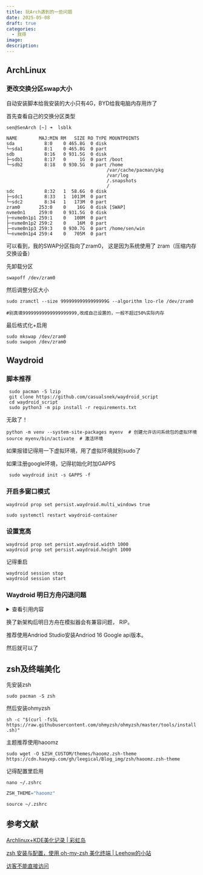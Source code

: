 ```yaml
---
title: 玩Arch遇到的一些问题
date: 2025-05-08
draft: true
categories:
  - 我得
image: 
description:
---
```

## ArchLinux

### 更改交换分区swap大小

自动安装脚本给我安装的大小只有4G，BYD给我电脑内存用炸了

首先查看自己的交换分区类型 

```shell
sen@SenArch [~] ➜  lsblk                                                                                                  [1:33:03]  
NAME        MAJ:MIN RM   SIZE RO TYPE MOUNTPOINTS  
sda           8:0    0 465.8G  0 disk    
└─sda1        8:1    0 465.8G  0 part    
sdb           8:16   0 931.5G  0 disk    
├─sdb1        8:17   0     1G  0 part /boot  
└─sdb2        8:18   0 930.5G  0 part /home  
                                     /var/cache/pacman/pkg  
                                     /var/log  
                                     /.snapshots  
                                     /  
sdc           8:32   1  58.6G  0 disk    
├─sdc1        8:33   1  1013M  0 part    
└─sdc2        8:34   1   173M  0 part    
zram0       253:0    0    16G  0 disk [SWAP]  
nvme0n1     259:0    0 931.5G  0 disk    
├─nvme0n1p1 259:1    0   100M  0 part    
├─nvme0n1p2 259:2    0    16M  0 part    
├─nvme0n1p3 259:3    0 930.7G  0 part /home/sen/win  
└─nvme0n1p4 259:4    0   705M  0 part    
```

可以看到，我的SWAP分区指向了zram0，
这是因为系统使用了 zram（压缩内存交换设备）

先卸载分区

```shell
swapoff /dev/zram0
```

然后调整分区大小

```shell
sudo zramctl --size 99999999999999999G --algorithm lzo-rle /dev/zram0

#别真填99999999999999999999,改成自己设置的，一般不超过50%实际内存
```

最后格式化+启用

```shell
sudo mkswap /dev/zram0
sudo swapon /dev/zram0
```
## Waydroid

### 脚本推荐

```
 sudo pacman -S lzip
 git clone https://github.com/casualsnek/waydroid_script
 cd waydroid_script
 sudo python3 -m pip install -r requirements.txt
```

无敌了！

```
python -m venv --system-site-packages myenv  # 创建允许访问系统包的虚拟环境
source myenv/bin/activate  # 激活环境
```

如果报错记得用一下虚拟环境，用了虚拟环境就别sudo了

如果注册google环境，记得初始化时加GAPPS

```
 sudo waydroid init -s GAPPS -f
```

### 开启多窗口模式

```
waydroid prop set persist.waydroid.multi_windows true

sudo systemctl restart waydroid-container
```

### 设置宽高

```
waydroid prop set persist.waydroid.width 1000
waydroid prop set persist.waydroid.height 1000
```
记得重启
```
waydroid session stop
waydroid session start
```
### Waydroid 明日方舟闪退问题


<details> 
    <summary>查看引用内容</summary>
引用自


2025-04-13 13:12    

4​

  
04-16 更新：加上了楼下各位推荐的方案和测试结果，感谢大伙的建议  

  
我这两天基本把能尝试的都试了一遍，结果如下：  
  
完全不能用的：

- Genymotion。免费版根本不支持转译 Arm
- Android Emulator (x86_64) 除了 9 和11 以外的任意低版本(即 1~8 加上 10 和 12)。这些 Android 镜像没预装转译层
- Android Emulator (Armv8) 8。Android Logo 转了 30 分钟都没开机完成，放弃

  
打开立刻闪退的：

- Waydroid + [libhoudini_bluestacks](https://github.com/mrvictory1/libhoudini_bluestacks/)
- Waydroid + [waydroid-helper](https://github.com/ayasa520/waydroid-helper) + libhoudini-chromeos

  
播完 Logo / 同意许可协议闪退的：  
这一类是最多的，应该是载入 Unity 引擎时不兼容导致崩溃的。

- Waydroid + [libhoudini / libndk](https://github.com/casualsnek/waydroid_script)，无论打没打 bluearchive 补丁
- Redroid 9~14，预装了 libndk
- Android Emulator (x86_64) 9 和 11

  
播完 Logo 在加载资源页面卡死的：  
从日志里看应该也是引擎崩溃了，和上一类半斤八两。

- Waydroid + libhoudini_bluestacks + bluearchive 补丁
- Waydroid + waydroid-helper + libndk

  
能正常进入游戏，但画面不正常的：

- VMware + Win11 + Mumu。“画面优先”下画面完全错乱，“资源优先”下画面正常但[出现绿色格子](https://mumu.163.com/help/20250410/35048_1226518.html)

  
目前一切正常的：  
a. 基于容器的(理论占用最低，性能最好)：

- Redroid 12 + libhoudini-wsa12.1。测试可用，但 logcat 会猛刷异常，故 CPU 占用异常高，可以通过 stop logd 缓解( [[@63848562]](https://nga.178.com/nuke.php?func=ucp&__inchst=UTF-8&uid=63848562) )

  
b. 基于 Android 虚拟机的(占用较高，性能类似容器)：

- Android Emulator (x86_64) 15。测试可用，但在 NVIDIA 显卡上会有 glitch 和闪退等情况( [[@60543420]](https://nga.178.com/nuke.php?func=ucp&__inchst=UTF-8&uid=60543420) )
- Android Emulator (x86_64) 16。测试可用，但可能会有 WiFi 突然消失导致断网问题( [[@21149675]](https://nga.178.com/nuke.php?func=ucp&__inchst=UTF-8&uid=21149675) )

  
c. 基于 Windows 虚拟机的(占用较高，性能稍差于容器)：

- VMware + Win11 + 雷电。给 VM 分配 4GB 内存不太够，大概 6GB(整个VM)、4GB(雷电模拟器)基本够用。因为我的需求是在 Linux 下跑舟和 MAA，以及 Office，所以基本这个方案能同时 cover 了。MAA 可以直接连接到虚拟机里(adb connect)清日常，清完直接存快照停虚拟机，速度也很快。

  
还有一个终极方案是手机远程 ADB + Scrcpy + 改分辨率，直接在手机上跑![哭笑](https://img4.nga.178.com/ngabbs/post/smile/ac15.png)
</details> 


换了新架构后明日方舟在模拟器会有兼容问题， RIP。

推荐使用Andriod Studio安装Andriod 16 Google api版本。

然后就可以了

## zsh及终端美化

先安装zsh

`sudo pacman -S zsh`

然后安装ohmyzsh

 `sh -c "$(curl -fsSL https://raw.githubusercontent.com/ohmyzsh/ohmyzsh/master/tools/install.sh)"`

主题推荐使用haoomz

```shell
sudo wget -O $ZSH_CUSTOM/themes/haoomz.zsh-theme https://cdn.haoyep.com/gh/leegical/Blog_img/zsh/haoomz.zsh-theme
```

记得配置里启用

`nano ~/.zshrc`

```c
ZSH_THEME="haoomz"
```

`source ~/.zshrc`
## 参考文献

[Archlinux+KDE美化记录 \| 彩虹岛](https://mill413.github.io/posts/archlinux%E7%BE%8E%E5%8C%96%E8%AE%B0%E5%BD%95/)

[zsh 安装与配置，使用 oh-my-zsh 美化终端 \| Leehow的小站](https://www.haoyep.com/posts/zsh-config-oh-my-zsh/)

[访客不能直接访问](https://nga.178.com/read.php?tid=43752188&page=3)

